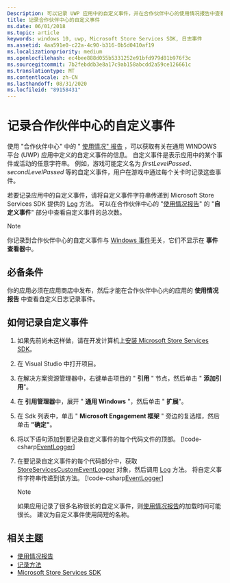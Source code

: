 ```yaml
---
Description: 可以记录 UWP 应用中的自定义事件，并在合作伙伴中心的使用情况报告中查看这些事件。
title: 记录合作伙伴中心的自定义事件
ms.date: 06/01/2018
ms.topic: article
keywords: windows 10, uwp, Microsoft Store Services SDK, 日志事件
ms.assetid: 4aa591e0-c22a-4c90-b316-0b5d0410af19
ms.localizationpriority: medium
ms.openlocfilehash: ec4bee888d055b5331252e91bfd979d81b976f3c
ms.sourcegitcommit: 7b2febddb3e8a17c9ab158abcdd2a59ce126661c
ms.translationtype: MT
ms.contentlocale: zh-CN
ms.lasthandoff: 08/31/2020
ms.locfileid: "89158431"
---
```

# <a name="log-custom-events-for-partner-center"></a>记录合作伙伴中心的自定义事件

使用 "合作伙伴中心" 中的 " [使用情况" 报告](../publish/usage-report.md) ，可以获取有关在通用 WINDOWS 平台 (UWP) 应用中定义的自定义事件的信息。 自定义事件是表示应用中的某个事件或活动的任意字符串。 例如，游戏可能定义名为 *firstLevelPassed*、*secondLevelPassed* 等的自定义事件，用户在游戏中通过每个关卡时记录这些事件。

若要记录应用中的自定义事件，请将自定义事件字符串传递到 Microsoft Store Services SDK 提供的 [Log](/uwp/api/microsoft.services.store.engagement.storeservicescustomeventlogger.log) 方法。 可以在合作伙伴中心的 "[使用情况报告](../publish/usage-report.md)" 的 "**自定义事件**" 部分中查看自定义事件的总次数。

> [!NOTE]
> 你记录到合作伙伴中心的自定义事件与 [Windows 事件](/windows/desktop/Events/windows-events)无关，它们不显示在 **事件查看器**中。

## <a name="prerequisites"></a>必备条件

你的应用必须在应用商店中发布，然后才能在合作伙伴中心内的应用的 **使用情况报告** 中查看自定义日志记录事件。

## <a name="how-to-log-custom-events"></a>如何记录自定义事件

1. 如果先前尚未这样做，请在开发计算机上[安装 Microsoft Store Services SDK](microsoft-store-services-sdk.md#install-the-sdk)。

2. 在 Visual Studio 中打开项目。

3. 在解决方案资源管理器中，右键单击项目的 " **引用** " 节点，然后单击 " **添加引用**"。

4. 在 **引用管理器**中，展开 " **通用 Windows** "，然后单击 " **扩展**"。

5. 在 Sdk 列表中，单击 " **Microsoft Engagement 框架** " 旁边的复选框，然后单击 **"确定"**。

6. 将以下语句添加到要记录自定义事件的每个代码文件的顶部。
    [!code-csharp[EventLogger](./code/StoreSDKSamples/cs/LogEvents.cs#EngagementNamespace)]

7. 在要记录自定义事件的每个代码部分中，获取 [StoreServicesCustomEventLogger](/uwp/api/microsoft.services.store.engagement.storeservicescustomeventlogger.log) 对象，然后调用 [Log](/uwp/api/microsoft.services.store.engagement.storeservicescustomeventlogger.log) 方法。 将自定义事件字符串传递到该方法。
    [!code-csharp[EventLogger](./code/StoreSDKSamples/cs/LogEvents.cs#Log)]

    > [!NOTE]
    > 如果应用记录了很多名称很长的自定义事件，则[使用情况报告](../publish/usage-report.md)的加载时间可能很长。 建议为自定义事件使用简短的名称。 

## <a name="related-topics"></a>相关主题

* [使用情况报告](../publish/usage-report.md)
* [记录方法](/uwp/api/microsoft.services.store.engagement.storeservicescustomeventlogger.log)
* [Microsoft Store Services SDK](./microsoft-store-services-sdk.md)